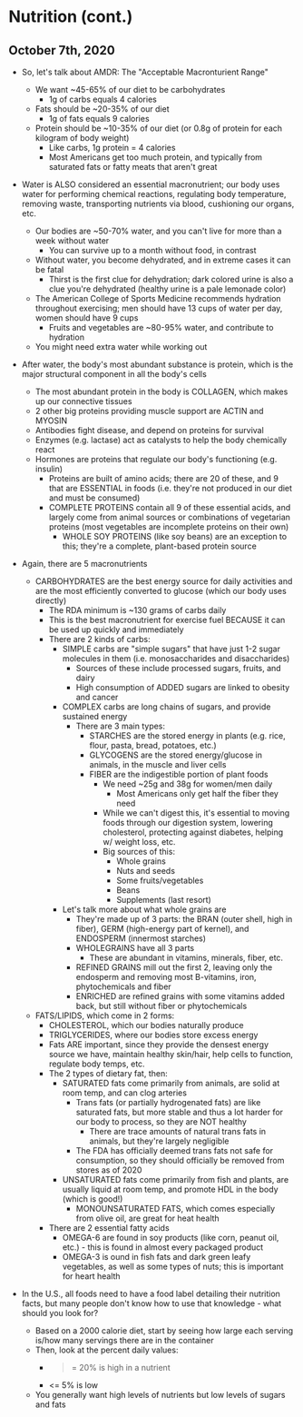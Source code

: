 # Nutrition (cont.)

## October 7th, 2020

-   So, let's talk about AMDR: The "Acceptable Macronturient Range"
    -   We want ~45-65% of our diet to be carbohydrates
        -   1g of carbs equals 4 calories
    -   Fats should be ~20-35% of our diet
        -   1g of fats equals 9 calories
    -   Protein should be ~10-35% of our diet (or 0.8g of protein for each kilogram of body weight)
        -   Like carbs, 1g protein = 4 calories
        -   Most Americans get too much protein, and typically from saturated fats or fatty meats that aren't great
-   Water is ALSO considered an essential macronutrient; our body uses water for performing chemical reactions, regulating body temperature, removing waste, transporting nutrients via blood, cushioning our organs, etc.
    -   Our bodies are ~50-70% water, and you can't live for more than a week without water
        -   You can survive up to a month without food, in contrast
    -   Without water, you become dehydrated, and in extreme cases it can be fatal
        -   Thirst is the first clue for dehydration; dark colored urine is also a clue you're dehydrated (healthy urine is a pale lemonade color)
    -   The American College of Sports Medicine recommends hydration throughout exercising; men should have 13 cups of water per day, women should have 9 cups
        -   Fruits and vegetables are ~80-95% water, and contribute to hydration
    -   You might need extra water while working out

-   After water, the body's most abundant substance is protein, which is the major structural component in all the body's cells
    -   The most abundant protein in the body is COLLAGEN, which makes up our connective tissues
    -   2 other big proteins providing muscle support are ACTIN and MYOSIN
    -   Antibodies fight disease, and depend on proteins for survival
    -   Enzymes (e.g. lactase) act as catalysts to help the body chemically react
    -   Hormones are proteins that regulate our body's functioning (e.g. insulin)
        -   Proteins are built of amino acids; there are 20 of these, and 9 that are ESSENTIAL in foods (i.e. they're not produced in our diet and must be consumed)
        -   COMPLETE PROTEINS contain all 9 of these essential acids, and largely come from animal sources or combinations of vegetarian proteins (most vegetables are incomplete proteins on their own)
            -   WHOLE SOY PROTEINS (like soy beans) are an exception to this; they're a complete, plant-based protein source

-   Again, there are 5 macronutrients
    -   CARBOHYDRATES are the best energy source for daily activities and are the most efficiently converted to glucose (which our body uses directly)
        -   The RDA minimum is ~130 grams of carbs daily
        -   This is the best macronutrient for exercise fuel BECAUSE it can be used up quickly and immediately
        -   There are 2 kinds of carbs:
            -   SIMPLE carbs are "simple sugars" that have just 1-2 sugar molecules in them (i.e. monosaccharides and disaccharides)
                -   Sources of these include processed sugars, fruits, and dairy
                -   High consumption of ADDED sugars are linked to obesity and cancer
            -   COMPLEX carbs are long chains of sugars, and provide sustained energy
                -   There are 3 main types:
                    -   STARCHES are the stored energy in plants (e.g. rice, flour, pasta, bread, potatoes, etc.)
                    -   GLYCOGENS are the stored energy/glucose in animals, in the muscle and liver cells
                    -   FIBER are the indigestible portion of plant foods
                        -   We need ~25g and 38g for women/men daily
                            -   Most Americans only get half the fiber they need
                        -   While we can't digest this, it's essential to moving foods through our digestion system, lowering cholesterol, protecting against diabetes, helping w/ weight loss, etc.
                        -   Big sources of this:
                            -   Whole grains
                            -   Nuts and seeds
                            -   Some fruits/vegetables
                            -   Beans
                            -   Supplements (last resort)
            -   Let's talk more about what whole grains are
                -   They're made up of 3 parts: the BRAN (outer shell, high in fiber), GERM (high-energy part of kernel), and ENDOSPERM (innermost starches)
                -   WHOLEGRAINS have all 3 parts
                    -   These are abundant in vitamins, minerals, fiber, etc.
                -   REFINED GRAINS mill out the first 2, leaving only the endosperm and removing most B-vitamins, iron, phytochemicals and fiber
                -   ENRICHED are refined grains with some vitamins added back, but still without fiber or phytochemicals
    -   FATS/LIPIDS, which come in 2 forms:
        -   CHOLESTEROL, which our bodies naturally produce
        -   TRIGLYCERIDES, where our bodies store excess energy
        -   Fats ARE important, since they provide the densest energy source we have, maintain healthy skin/hair, help cells to function, regulate body temps, etc.
        -   The 2 types of dietary fat, then:
            -   SATURATED fats come primarily from animals, are solid at room temp, and can clog arteries
                -   Trans fats (or partially hydrogenated fats) are like saturated fats, but more stable and thus a lot harder for our body to process, so they are NOT healthy
                    -   There are trace amounts of natural trans fats in animals, but they're largely negligible
                -   The FDA has officially deemed trans fats not safe for consumption, so they should officially be removed from stores as of 2020
            -   UNSATURATED fats come primarily from fish and plants, are usually liquid at room temp, and promote HDL in the body (which is good!)
                -   MONOUNSATURATED FATS, which comes especially from olive oil, are great for heat health
        -   There are 2 essential fatty acids
            -   OMEGA-6 are found in soy products (like corn, peanut oil, etc.) - this is found in almost every packaged product
            -   OMEGA-3 is ound in fish fats and dark green leafy vegetables, as well as some types of nuts; this is important for heart health

-   In the U.S., all foods need to have a food label detailing their nutrition facts, but many people don't know how to use that knowledge - what should you look for?
    -   Based on a 2000 calorie diet, start by seeing how large each serving is/how many servings there are in the container
    -   Then, look at the percent daily values:
        -   >= 20% is high in a nutrient
        -   <= 5% is low
    -   You generally want high levels of nutrients but low levels of sugars and fats
